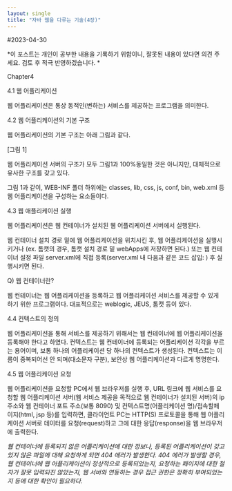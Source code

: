 ```yaml
---
layout: single
title: "자바 웹을 다루는 기술(4장)" 
---
```


#2023-04-30

*이 포스트는 개인이 공부한 내용을 기록하기 위함이니, 잘못된 내용이 있다면 의견 주세요. 검토 후 적극 반영하겠습니다. *

Chapter4

4.1 웹 어플리케이션

웹 어플리케이션은 통상 동적인(변하는) 서비스를 제공하는 프로그램을 의미한다.



4.2 웹 어플리케이션의 기본 구조 

웹 어플리케이션의 기본 구조는 아래 그림과 같다.

[그림 1]

웹 어플리케이션 서버의 구조가 모두 그림1과 100%동일한 것은 아니지만, 대체적으로 유사한 구조를 갖고 있다.

그림 1과 같이, WEB-INF 폴더 하위에는 classes, lib, css, js, conf, bin, web.xml 등 웹 어플리케이션을 구성하는 요소들이다.



4.3 웹 애플리케이션 실행

웹 어플리케이션은 웹 컨테이너가 설치된 웹 어플리케이션 서버에서 실행된다. 

웹  컨테이너 설치 경로 밑에 웹 어플리케이션을 위치시킨 후, 웹 어플리케이션을 실행시키거나 (ex. 톰캣의 경우, 톰캣 설치 경로 밑 webApps에 저장하면 된다.) 또는 웹 컨테이너 설정 파일 server.xml에 직접 등록(server.xml 내 다음과 같은 코드 삽입: <Context path="/Context name" docBase="web application path" reloadable="true" />) 후 실행시키면 된다.

Q) 웹 컨테이너란?

웹 컨테이너는 웹 어플리케이션을 등록하고 웹 어플리케이션 서비스를 제공할 수 있게 하기 위한 프로그램이다. 대표적으로는 weblogic, JEUS, 톰캣 등이 있다.



4.4 컨텍스트의 정의

웹 어플리케이션을 통해 서비스를 제공하기 위해서는 웹 컨테이너에 웹 어플리케이션을 등록해야 한다고 하였다. 컨텍스트는 웹 컨테이너에 등록되는 어플리케이션 각각을 부르는 용어이며, 보통 하나의 어플리케이션 당 하나의 컨텍스트가 생성된다.  컨텍스트는 이름이 중복되어선 안 되며(대소문자 구분), 보안상 웹 어플리케이션과 다르게 명명한다. 



4.5 웹 어플리케이션 요청

웹 어플리케이션을 요청할 PC에서 웹 브라우저를 실행 후, URL 링크에 웹 서비스를 요청할 웹 어플리케이션 서버(웹 서비스 제공을 목적으로 웹 컨테이너가 설치된 서버)의 ip주소와 웹 컨테이너 포트 주소(보통 8090) 및 컨텍스트명(어플리케이션 명)/접속할페이지(html, jsp 등)를 입력하면, 클라이언트 PC는 HTTP(S) 프로토콜을 통해 웹 어플리케이션 서버로 데이터를 요청(request)하고 그에 대한 응답(response)을 웹 브라우저에 출력한다.

*웹 컨테이너에 등록되지 않은 어플리케이션에 대한 정보나, 등록된 어플리케이션이 갖고 있지 않은 파일에 대해 요청하게 되면 404 에러가 발생한다. 404 에러가 발생할 경우, 웹 컨테이너에 웹 어플리케이션이 정상적으로 등록되었는지, 요청하는 페이지에 대한 철자가 잘못 입력되진 않았는지, 웹 서버와 연동하는 경우 접근 권한은 정확히 부여되었는지 등에 대한 확인이 필요하다.*
